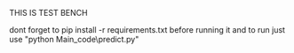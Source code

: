 THIS IS TEST BENCH 

dont forget to pip install -r requirements.txt before running it
and to run just use "python Main_code\\predict.py"
